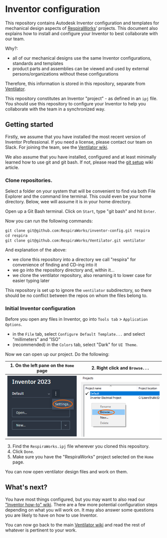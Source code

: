 # Inventor configuration

This repository contains Autodesk Inventor configuration and templates for mechanical design aspects of [RespiraWorks](https://respira.works/)' projects. This document  also explains how to install and configure your Inventor to best collaborate with our team.

Why?:
* all of our mechanical designs use the same Inventor configurations, standards and templates
* product parts and assemblies can be viewed and used by external persons/organizations without these configurations

Therefore, this information is stored in this repository, separate from
[Ventilator](https://github.com/RespiraWorks/Ventilator).

This repository constitutes an Inventor "project" - as defined in an `ipj` file. You should use this repository to configure your Inventor to help you collaborate with the team in a synchronized way.

## Getting started

Firstly, we assume that you have installed the most recent version of Inventor Professional. If you need a license, please contact our team on Slack. For joining the team, see the [Ventilator wiki](https://github.com/RespiraWorks/Ventilator/wik).

We also assume that you have installed, configured and at least minimally learned how to use git and git bash. If not, please read the [git setup](https://github.com/RespiraWorks/Ventilator/wiki/git-setup) wiki article.

### Clone repositories.

Select a folder on your system that will be convenient to find via both File Explorer and the command line terminal. This could even be your home directory. Below, wee will assume it is in your home directory.

Open up a Git Bash terminal. Click on `Start`, type "git bash" and hit `Enter`.

Now you can run the following commands:
```shell
git clone git@github.com:RespiraWorks/inventor-config.git respira
cd respira
git clone git@github.com:RespiraWorks/Ventilator.git ventilator
```

And explanation of the above:
* we clone this repository into a directory we call "respira" for convenience of finding and CD-ing into it
* we go into the repository directory and, within it...
* we clone the ventilator repository, also renaming it to lower case for easier typing later

This repository is set up to ignore the `ventilator` subdirectory, so there should be no conflict between the repos on whom the files belong to.

### Initial Inventor configuration

Before you open any files in Inventor, go into `Tools tab` > `Application Options`.
* in the `File` tab, select `Configure Default Template...` and select "millimeters" and "ISO"
* (recommended) in the `Colors` tab, select "Dark" for `UI Theme`.

Now we can open up our project. Do the following:

| 1. On the left pane on the `Home` page | 2. Right click and `Browse...`       |
|----------------------------------------|--------------------------------------|
| ![](screenshots/project_settings.png)  | ![](screenshots/projects_browse.png) |

3. Find the `RespiraWorks.ipj` file wherever you cloned this repository.
4. Click `Done`.
5. Make sure you have the "RespiraWorks" project selected on the `Home` page.

You can now open ventilator design files and work on them.

## What's next?

You have most things configured, but you may want to also read our ["Inventor how-to" wiki](https://github.com/RespiraWorks/inventor-config/wiki). There are a few more potential configuration steps depending on what you will work on. It may also answer some questions you are likely to have on how to use Inventor.

You can now go back to the main [Ventilator wiki](https://github.com/RespiraWorks/Ventilator/wiki) and read the rest of whatever is pertinent to your work.
